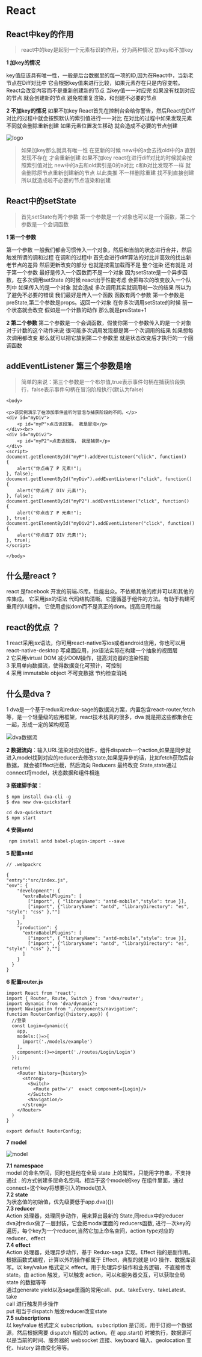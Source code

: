 # React

## React中key的作用
> react中的key是起到一个元素标识的作用，分为两种情况 加key和不加key

**1 加key的情况**

key值应该具有唯一性，一般是后台数据里的每一项的ID,因为在React中，当新老节点在Diff对比中
它会根据key值来进行比较，如果元素存在只是内容变啦。React会改变内容而不是重新创建新的节点
当key值一一对应完 如果没有找到对应的节点 就会创建新的节点 避免啦重复渲染，和创建不必要的节点

**2 不加key的情况**
如果不加key React首先在控制台会给你警告，然后React在Diff对比的过程中就会按照默认的索引值进行一一对比
在对比的过程中如果发现元素不同就会删除重新创建 如果元素位置发生移动 就会造成不必要的节点创建

![logo](./diff.jpg)

> 如果加key那么就具有唯一性 在更新的时候 new中的a会去找old中的a 直到发现不存在 才会重新创建
>如果不加key react在进行diff对比的时候就会按照索引值对比 new中的a去和old索引是0的a对比 c和b对比发现不一样
>就会删除原节点重新创建新的节点 以此类推 不一样删除重建 找不到直接创建 所以就造成啦不必要的节点渲染和创建

## React中的setState
> 首先setState有两个参数 第一个参数是一个对象也可以是一个函数，第二个参数是一个会调函数

**1 第一个参数**

第一个参数 一般我们都会习惯传入一个对象，然后和当前的状态进行合并，然后触发所谓的调和过程
在调和的过程中 首先会进行diff算法的对比并高效的找出新老节点的差异 然后更新改变的部分 也就是按需加载而不是
整个渲染 还有就是 对于第一个参数 最好是传入一个函数而不是一个对象 因为setState是一个异步函数，在多次调用setState
的时候  react出于性能考虑 会把每次的改变放入一个队列中 如果传入的是一个对象 就会造成 多次调用其实就调用啦一次的结果
所以为了避免不必要的错误 我们最好是传入一个函数 函数有两个参数 第一个参数是preState,第二个参数是props。返回一个对象 
在你多次调用setState的时候 前一个状态就会改变 假如是一个计数的动作 那么就是preState+1 

**2 第二个参数**
第二个参数是一个会调函数，假使你第一个参数传入的是一个对象 对于计数的这个动作来说 很可能多次调用发现都是第一个次调用的结果
如果想每次调用都改变 那么就可以把它放到第二个参数里 就是状态改变后才执行的一个回调函数

## addEventListener 第三个参数是啥

> 简单的来说：第三个参数是一个布尔值,true表示事件句柄在捕获阶段执行，false表示事件句柄在冒泡阶段执行(默认为false)

```$xslt
<body>

<p>该实例演示了在添加事件监听时冒泡与捕获阶段的不同。</p>
<div id="myDiv">
	<p id="myP">点击该段落， 我是冒泡</p>
</div><br>
<div id="myDiv2">
	<p id="myP2">点击该段落， 我是捕获</p>
</div>
<script>
document.getElementById("myP").addEventListener("click", function() 
{
    alert("你点击了 P 元素!");
}, false);
document.getElementById("myDiv").addEventListener("click", function()
{
    alert("你点击了 DIV 元素!");
}, false);
document.getElementById("myP2").addEventListener("click", function() 
{
    alert("你点击了 P 元素!");
}, true);
document.getElementById("myDiv2").addEventListener("click", function() 
{
    alert("你点击了 DIV 元素!");
}, true);
</script>

</body>
```

## 什么是react ?
  react 是facebook 开发的前端JS库。性能出众。不依赖其他的库并可以和其他的库集成。
  它采用jsx的语法 代码结构清晰。它遵循基于组件的方法。有助于构建可重用的UI组件。
  它使用虚拟dom而不是真正的dom。提高应用性能

## react的优点 ？
  1 react采用jsx语法，你可用react-native写ios或者android应用，你也可以用react-native-desktop
  写桌面应用，jsx语法实际在构建一个抽象的视图层   
  2 它采用virtual DOM 减少DOM操作，提高浏览器的渲染性能   
  3 采用单向数据流，使得数据变化可预计，可控制   
  4 采用 immutable object 不可变数据 节约检查消耗
  
  
## 什么是dva ?
1 dva是一个基于redux和redux-sage的数据流方案，内置包含react-router,fetch等，是一个轻量级的应用框架，react技术栈真的很多，dva
就是把这些都集合在一起，形成一定的架构规范    
  
![dva数据流](./PPrerEAKbIoDZYr.png)
  
**2 数据流向**：输入URL渲染对应的组件，组件dispatch一个action,如果是同步就进入model找到对应的reducer去修改state,如果是异步的话，比如fetch获取后台数据，
就会被Effect拦截，然后流向 Reducers 最终改变 State,state通过connect将model，状态数据和组件相连
  
**3 搭建脚手架：**
```
$ npm install dva-cli -g
$ dva new dva-quickstart

cd dva-quickstart
$ npm start

```
**4 安装antd**
```
 npm install antd babel-plugin-import --save
```
**5 配置antd**
```
// .webpackrc

{
"entry":"src/index.js",
"env": {
    "development": {
      "extraBabelPlugins": [
        ["import", { "libraryName": "antd-mobile","style": true }],
        ["import", {"libraryName": "antd", "libraryDirectory": "es", "style": "css" },""]
      ]
    },
    "production": {
      "extraBabelPlugins": [
        ["import", { "libraryName": "antd-mobile","style": true }],
        ["import", {"libraryName": "antd", "libraryDirectory": "es", "style": "css" },""]
      ]
    }
  }
}

```
**6 配置router.js**
```
import React from 'react';
import { Router, Route, Switch } from 'dva/router';
import dynamic from 'dva/dynamic';
import Navigation from "./components/navigation";
function RouterConfig({history,app}) {
  //登录
  const Login=dynamic({
    app,
    models:()=>[
      import('./models/example')
    ],
    component:()=>import('./routes/Login/Login')
  });

  return(
    <Router history={history}>
      <strong>
        <Switch>
          <Route path='/'  exact component={Login}/>
        </Switch>
        <Navigation/>
      </strong>
    </Router>
  )
}

export default RouterConfig;

```
**7 model**

![model](./20190623190230939.png)

**7.1 namespace**   
model 的命名空间，同时也是他在全局 state 上的属性，只能用字符串，不支持通过 . 的方式创建多层命名空间。相当于这个model的key
在组件里面，通过connect+这个key将想要引入的model加入   
**7.2 state**   
为状态值的初始值，优先级要低于app.dva({})  
**7.3 reducer**   
Action 处理器，处理同步动作，用来算出最新的 State,同redux中的reducer    
dva对redux做了一层封装，它会把modal里面的 reducers函数, 进行一次key的遍历，每个key为一个reducer,当然它加上命名空间，action type对应的reducer、effect   
**7.4 effect**    
Action 处理器，处理异步动作，基于 Redux-saga 实现。Effect 指的是副作用。根据函数式编程，计算以外的操作都属于 Effect，典型的就是 I/O 操作、数据库读写。以 key/value 格式定义 effect。用于处理异步操作和业务逻辑，不直接修改 state。由 action 触发，可以触发 action，可以和服务器交互，可以获取全局 state 的数据等等   
通过generate yield以及saga里面的常用call、put、takeEvery、takeLatest、take   
call 进行触发异步操作   
put 相当于dispatch 触发reducer改变state   
**7.5 subscriptions**   
以 key/value 格式定义 subscription。subscription 是订阅，用于订阅一个数据源，然后根据需要 dispatch 相应的 action。在 app.start() 时被执行，数据源可以是当前的时间、服务器的 websocket 连接、keyboard 输入、geolocation 变化、history 路由变化等等。   
